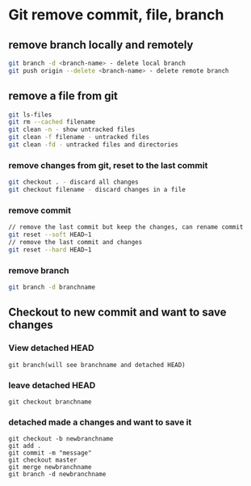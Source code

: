 # Git remove commit, file, branch

## remove branch locally and remotely

```bash
git branch -d <branch-name> - delete local branch
git push origin --delete <branch-name> - delete remote branch
```

## remove a file from git

```bash
git ls-files
git rm --cached filename
git clean -n - show untracked files
git clean -f filename - untracked files
git clean -fd - untracked files and directories
```

### remove changes from git, reset to the last commit

```bash
git checkout . - discard all changes
git checkout filename - discard changes in a file
```

### remove commit

```bash
// remove the last commit but keep the changes, can rename commit
git reset --soft HEAD~1
// remove the last commit and changes
git reset --hard HEAD~1
```

### remove branch

```bash
git branch -d branchname
```

## Checkout to new commit and want to save changes

### View detached HEAD

```
git branch(will see branchname and detached HEAD)
```

### leave detached HEAD

```
git checkout branchname
```

### detached made a changes and want to save it

```
git checkout -b newbranchname
git add .
git commit -m "message"
git checkout master
git merge newbranchname
git branch -d newbranchname
```
